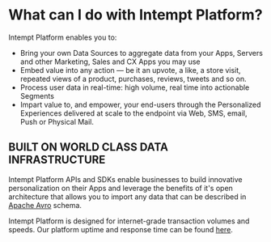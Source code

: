 # What can I do with Intempt Platform?

Intempt Platform enables you to:

- Bring your own Data Sources to aggregate data from your Apps, Servers and other Marketing, Sales and CX Apps you may use
- Embed value into any action — be it an upvote, a like, a store visit, repeated views of a product, purchases, reviews, tweets and so on.
- Process user data in real-time: high volume, real time into actionable Segments
- Impart value to, and empower, your end-users through the Personalized Experiences delivered at scale to the endpoint via Web, SMS, email, Push or Physical Mail.

## BUILT ON WORLD CLASS DATA INFRASTRUCTURE

Intempt Platform APIs and SDKs enable businesses to build innovative personalization on their Apps and leverage the benefits of it's open architecture that allows you to import any data that can be described in [Apache Avro](https://avro.apache.org/docs/current/spec.html "Apache Avro") schema.

Intempt Platform is designed for internet-grade transaction volumes and speeds. Our platform uptime and response time can be found [here](http://status.intempt.com "Intempt Status").